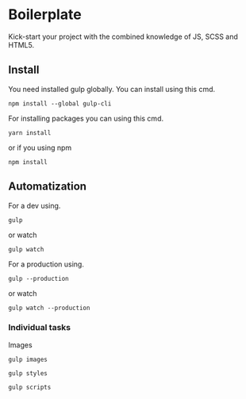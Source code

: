 # Boilerplate

Kick-start your project with the combined knowledge of JS, SCSS and HTML5.


## Install

You need installed gulp globally. You can install using this cmd.

```
npm install --global gulp-cli
```

For installing packages you can using this cmd.

```
yarn install
```

or if you using npm

```
npm install
```


## Automatization

For a dev using.

```
gulp
```

or watch

```
gulp watch
```

For a production using.

```
gulp --production
```

or watch

```
gulp watch --production
```

### Individual tasks

Images

```
gulp images
```

```
gulp styles
```

```
gulp scripts
```
